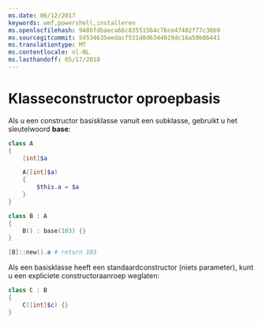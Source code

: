 ```yaml
---
ms.date: 06/12/2017
keywords: wmf,powershell,installeren
ms.openlocfilehash: 9486fdbaeca66c83551564c76ce47482f77c36b9
ms.sourcegitcommit: 54534635eedacf531d8d6344019dc16a50b8b441
ms.translationtype: MT
ms.contentlocale: nl-NL
ms.lasthandoff: 05/17/2018
---
```

# <a name="call-base-class-constructor"></a>Klasseconstructor oproepbasis

Als u een constructor basisklasse vanuit een subklasse, gebruikt u het sleutelwoord **base**:

```powershell
class A
{
    [int]$a

    A([int]$a)
    {
        $this.a = $a
    }
}

class B : A
{
    B() : base(103) {}
}

[B]::new().a # return 103
```

Als een basisklasse heeft een standaardconstructor (niets parameter), kunt u een expliciete constructoraanroep weglaten:

```powershell
class C : B
{
    C([int]$c) {}
}
```
